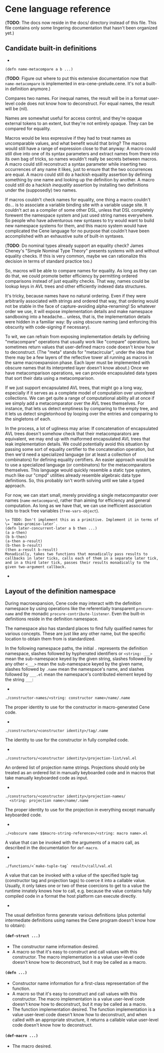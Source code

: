 # Cene language reference


(**TODO**: The docs now reside in the docs/ directory instead of this file. This file contains only some lingering documentation that hasn't been organized yet.)


## Candidate built-in definitions

-
```
(defn name-metacompare a b ...)
```
(**TODO**: Figure out where to put this extensive documentation now that `name-metacompare` is implemented in era-cene-prelude.cene. It's not a built-in definition anymore.)

Compares two names. For inequal names, the result will be in a format user-level code does not know how to deconstruct. For equal names, the result will be (nil).

Names are somewhat useful for access control, and they're opaque external tokens to an extent, but they're not entirely opaque. They can be compared for equality.

Macros would be less expressive if they had to treat names as uncomparable values, and what benefit would that bring? The macros would still have a range of expression close to that anyway: A macro could still dive into one of its syntax parameters and extract names from there into its own bag of tricks, so names wouldn't really be secrets between macros. A macro could still reconstruct a syntax parameter while inserting two occurrences of any name it likes, just to ensure that the two occurrences are equal. A macro could still do a hackish equality assertion by defining something by one name and looking up the definition by another. A macro could still do a hackish *inequality* assertion by installing two definitions under the (supposedly) two names.

If macros couldn't check names for equality, one thing a macro couldn't do... is to associate a variable binding site with a variable usage site. It couldn't act as a compiler of some other DSL, unless that DSL completely forewent the namespace system and just used string names everywhere. So people who have adventurous new syntaxes to try would want to build new namespace systems for them, and this macro system would have complicated the Cene language for no purpose that couldn't have been accomplished with an exhaustive suite of built-in syntaxes.

(**TODO**: Do nominal types already support an equality check? James Cheney's "Simple Nominal Type Theory" presents systems with and without equality checks. If this is very common, maybe we can rationalize this decision in terms of standard practice too.)

So, macros will be able to compare names for equality. As long as they can do that, we could promote better efficiency by permitting ordered comparisons instead of just equality checks. That way, names could be lookup keys in AVL trees and other efficiently indexed data structures.

It's tricky, because names have no natural ordering. Even if they were arbitrarily associated with strings and ordered that way, that ordering would not be stable in the face of capture-avoiding alpha-renaming! So whatever order we use, it will expose implementation details and make namespace sandboxing into a headache... unless, that is, the implementation details were hidden in a familiar way: By using obscure naming (and enforcing this obscurity with code-signing if necessary).

To wit, we can refrain from exposing implementation details by defining "metacompare" operations that usually work like "compare" operations, but sometimes return values that user-defined macro code doesn't know how to deconstruct. (The "meta" stands for "metacircular", under the idea that there may be a few layers of the reflective tower all running as macros in the same macroexpansion phase. Each layer must be implemented with obscure names that its interpreted layer doesn't know about.) Once we have metacomparison operations, we can provide encapsulated data types that sort their data using a metacomparison.

If we just support encapsulated AVL trees, that might go a long way, especially if it serves as a complete model of computation over unordered collections. We can get quite a range of computational ability all at once if we simply add a metacomparator over the AVL trees themselves. For instance, that lets us detect emptiness by comparing to the empty tree, and it lets us detect singletonhood by looping over the entries and comparing to the singletons of each.

In the process, a lot of ugliness may arise: If concatenation of encapsulated AVL trees doesn't somehow check that their metacomparators are equivalent, we may end up with malformed encapsulated AVL trees that leak implementation details. We could potentially avoid this situation by passing some sort of equality certifier to the concatenation operation, but then we'd need a specialized language (or at least a collection of combinators) for defining equality certifiers. An easier approach would be to use a specialized language (or combinators) for the metacomparators themselves. This language would quickly resemble a static type system, much like our "cmpd" utilities already resemble algebraic data type definitions. So, this probably isn't worth solving until we take a typed approach.

For now, we can start small, merely providing a single metacomparator over names (`name-metacompare`), rather than aiming for efficiency and general computation. As long as we have that, we can use inefficient association lists to track free variables (`free-vars-object`).

```
\= TODO: Don't implement this as a primitive. Implement it in terms of
\= `make-promise-later`.
(defn later-concurrent-later a b then ...)
(a a-then)
(b b-then)
(a-then a-result)
(b-then b-result)
(then a-result b-result)
Monadically, takes two functions that monadically pass results to
callbacks in later ticks, calls each of them in a separate later tick,
and in a third later tick, passes their results monadically to the
given two-argument callback.
```

-



## Layout of the definition namespace

During macroexpansion, Cene code may interact with the definition namespace by using operations like the referentially transparent `procure-name` and the monadic `procure-contribute-listener`. Even the built-in definitions reside in the definition namespace.

The namespace also has standard places to find fully qualified names for various concepts. These are just like any other name, but the specific location to obtain them from is standardized.

In the following namespace paths, the initial `.` represents the definition namespace, slashes followed by hyphenated identifiers or `<string: ___>` mean the sub-namespace keyed by the given string, slashes followed by any other `<___>` mean the sub-namespace keyed by the given name, slashes followed by `.name` mean the namespace's name, and slashes followed by `___.el` mean the namespace's contributed element keyed by the string `___`:

-
```
./constructor-names/<string: constructor name>/name/.name
```

The proper identity to use for the constructor in macro-generated Cene code.

-
```
./constructors/<constructor identity>/tag/.name
```
The identity to use for the constructor in fully compiled code.

-
```
./constructors/<constructor identity>/projection-list/val.el
```
An ordered list of projection name strings. Projections should only be treated as an ordered list in manually keyboarded code and in macros that take manually keyboarded code as input.

-
```
./constructors/<constructor identity>/projection-names/
  <string: projection name>/name/.name
```
The proper identity to use for the projection in everything except manually keyboarded code.

-
```
./<obscure name $$macro-string-reference>/<string: macro name>.el
```
A value that can be invoked with the arguments of a macro call, as described in the documentation for `def-macro`.

-
```
./functions/<`make-tuple-tag` result>/call/val.el
```
A value that can be invoked with a value of the specified tuple tag (constructor tag and projection tags) to coerce it into a callable value. Usually, it only takes one or two of these coercions to get to a value the runtime innately knows how to call, e.g. because the value contains fully compiled code in a format the host platform can execute directly.

-

The usual definition forms generate various definitions (plus potential intermediate definitions using names the Cene program doesn't know how to obtain):

#### `(def-struct ...)`
  * The constructor name information desired.
  * A macro so that it's easy to construct and call values with this constructor. The macro implementation is a value user-level code doesn't know how to deconstruct, but it may be called as a macro.

#### `(defn ...)`
  * Constructor name information for a first-class representation of the function.
  * A macro so that it's easy to construct and call values with this constructor. The macro implementation is a value user-level code doesn't know how to deconstruct, but it may be called as a macro.
  * The function implementation desired. The function implementation is a value user-level code doesn't know how to deconstruct, and when called with an appropriate structure, it returns a callable value user-level code doesn't know how to deconstruct.

#### `(def-macro ...)`
  * The macro desired.
